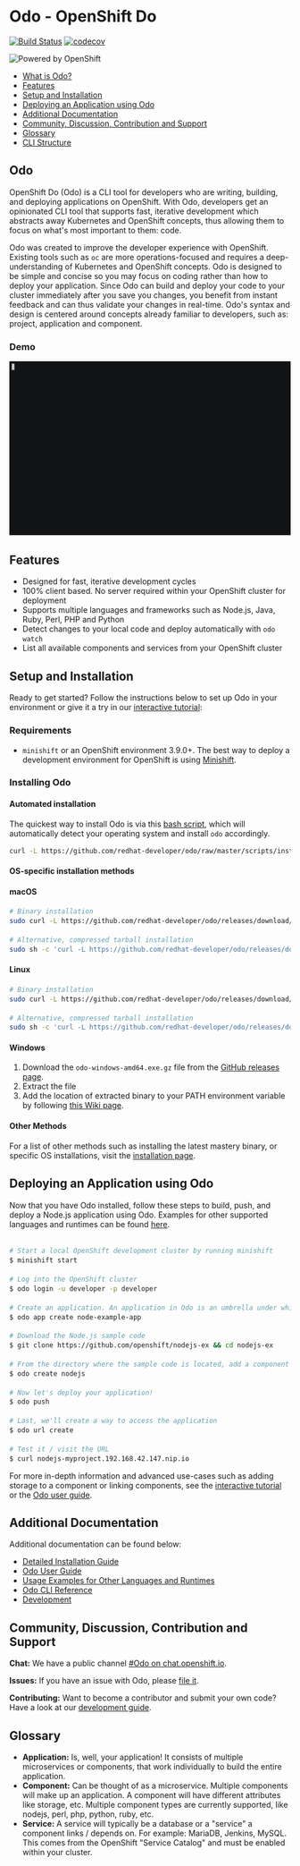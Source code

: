 # Odo - OpenShift Do

[![Build Status](https://travis-ci.org/redhat-developer/odo.svg?branch=master)](https://travis-ci.org/redhat-developer/odo) [![codecov](https://codecov.io/gh/redhat-developer/odo/branch/master/graph/badge.svg)](https://codecov.io/gh/redhat-developer/odo)

![Powered by OpenShift](/docs/img/powered_by_openshift.png)

- [What is Odo?](#odo)
- [Features](#features)
- [Setup and Installation](#setup-and-installation)
- [Deploying an Application using Odo](#deploying-a-nodejs-application-using-odo)
- [Additional Documentation](#additional-documentation)
- [Community, Discussion, Contribution and Support](#community-discussion-contribution-and-support)
- [Glossary](#glossary)
- [CLI Structure](#cli-structure)


## Odo

OpenShift Do (Odo) is a CLI tool for developers who are writing, building, and deploying applications on OpenShift. With Odo, developers get an opinionated CLI tool that supports fast, iterative development which abstracts away Kubernetes and OpenShift concepts, thus allowing them to focus on what's most important to them: code.

Odo was created to improve the developer experience with OpenShift. Existing tools such as `oc` are more operations-focused and requires a deep-understanding of Kubernetes and OpenShift concepts. Odo is designed to be simple and concise so you may focus on coding rather than how to deploy your application. Since Odo can build and deploy your code to your cluster immediately after you save you changes, you benefit from instant feedback and can thus validate your changes in real-time. Odo's syntax and design is centered around concepts already familiar to developers, such as: project, application and component.

### Demo

![demo](/docs/img/example.gif)

## Features

- Designed for fast, iterative development cycles
- 100% client based. No server required within your OpenShift cluster for deployment
- Supports multiple languages and frameworks such as Node.js, Java, Ruby, Perl, PHP and Python
- Detect changes to your local code and deploy automatically with `odo watch`
- List all available components and services from your OpenShift cluster

## Setup and Installation

Ready to get started? Follow the instructions below to set up Odo in your environment or give it a try in our [interactive tutorial](https://learn.openshift.com/introduction/developing-with-odo/):

### Requirements

  - `minishift` or an OpenShift environment 3.9.0+. The best way to deploy a development environment for OpenShift is using [Minishift](https://github.com/minishift/minishift).

### Installing Odo

#### Automated installation

The quickest way to install Odo is via this [bash script](./scripts/install.sh), which will automatically detect your operating system and install `odo` accordingly.

```sh
curl -L https://github.com/redhat-developer/odo/raw/master/scripts/install.sh | bash
```

#### OS-specific installation methods

#### macOS

```sh
# Binary installation
sudo curl -L https://github.com/redhat-developer/odo/releases/download/v0.0.17/odo-darwin-amd64 -o /usr/local/bin/odo && sudo chmod +x /usr/local/bin/odo

# Alternative, compressed tarball installation
sudo sh -c 'curl -L https://github.com/redhat-developer/odo/releases/download/v0.0.17/odo-darwin-amd64.gz | gzip -d > /usr/local/bin/odo; chmod +x /usr/local/bin/odo'
```

#### Linux

```sh
# Binary installation
sudo curl -L https://github.com/redhat-developer/odo/releases/download/v0.0.17/odo-linux-amd64 -o /usr/local/bin/odo && sudo chmod +x /usr/local/bin/odo

# Alternative, compressed tarball installation
sudo sh -c 'curl -L https://github.com/redhat-developer/odo/releases/download/v0.0.17/odo-linux-amd64.gz | gzip -d > /usr/local/bin/odo; chmod +x /usr/local/bin/odo'
```

#### Windows

1. Download the `odo-windows-amd64.exe.gz` file from the [GitHub releases page](https://github.com/redhat-developer/odo/releases).
2. Extract the file
3. Add the location of extracted binary to your PATH environment variable by following [this Wiki page](https://github.com/redhat-developer/odo/wiki/Setting-PATH-variable-on-Windows).

#### Other Methods

For a list of other methods such as installing the latest mastery binary, or specific OS installations, visit the [installation page](/docs/installation.md).

## Deploying an Application using Odo

Now that you have Odo installed, follow these steps to build, push, and deploy a Node.js application using Odo. Examples for other supported languages and runtimes can be found [here](https://github.com/redhat-developer/odo/blob/master/docs/examples.md).

```sh

# Start a local OpenShift development cluster by running minishift
$ minishift start

# Log into the OpenShift cluster
$ odo login -u developer -p developer

# Create an application. An application in Odo is an umbrella under which you add other components
$ odo app create node-example-app

# Download the Node.js sample code
$ git clone https://github.com/openshift/nodejs-ex && cd nodejs-ex

# From the directory where the sample code is located, add a component of type nodejs to your application 
$ odo create nodejs

# Now let's deploy your application!
$ odo push

# Last, we'll create a way to access the application
$ odo url create

# Test it / visit the URL
$ curl nodejs-myproject.192.168.42.147.nip.io
```

For more in-depth information and advanced use-cases such as adding storage to a component or linking components, see the [interactive tutorial](https://learn.openshift.com/introduction/developing-with-odo/) or the [Odo user guide](/docs/getting-started.md).

## Additional Documentation

Additional documentation can be found below:

  - [Detailed Installation Guide](https://github.com/redhat-developer/odo/blob/master/docs/installation.md)
  - [Odo User Guide](https://github.com/redhat-developer/odo/blob/master/docs/getting-started.md)
  - [Usage Examples for Other Languages and Runtimes](https://github.com/redhat-developer/odo/blob/master/docs/examples.md)
  - [Odo CLI Reference](https://github.com/redhat-developer/odo/blob/master/docs/cli-reference.md)
  - [Development](https://github.com/redhat-developer/odo/blob/master/docs/development.md)

## Community, Discussion, Contribution and Support

**Chat:** We have a public channel [#Odo on chat.openshift.io](https://chat.openshift.io/developers/channels/odo).

**Issues:** If you have an issue with Odo, please [file it](https://github.com/redhat-developer/odo/issues).

**Contributing:** Want to become a contributor and submit your own code? Have a look at our [development guide](https://github.com/redhat-developer/odo/blob/master/docs/development.md).

## Glossary

- **Application:** Is, well, your application! It consists of multiple microservices or components, that work individually to build the entire application.
- **Component:** Can be thought of as a microservice. Multiple components will make up an application. A component will have different attributes like storage, etc.
Multiple component types are currently supported, like nodejs, perl, php, python, ruby, etc.
- **Service:** A service will typically be a database or a "service" a component links / depends on. For example: MariaDB, Jenkins, MySQL. This comes from the OpenShift "Service Catalog" and must be enabled within your cluster.

